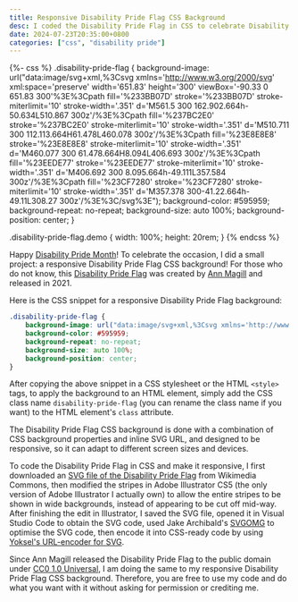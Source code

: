 ```yaml
---
title: Responsive Disability Pride Flag CSS Background
desc: I coded the Disability Pride Flag in CSS to celebrate Disability Pride Month.
date: 2024-07-23T20:35:00+0800
categories: ["css", "disability pride"]
---
```


{%- css %}
.disability-pride-flag {
    background-image: url("data:image/svg+xml,%3Csvg xmlns='http://www.w3.org/2000/svg' xml:space='preserve' width='651.83' height='300' viewBox='-90.33 0 651.83 300'%3E%3Cpath fill='%233BB07D' stroke='%233BB07D' stroke-miterlimit='10' stroke-width='.351' d='M561.5 300 162.902.664h-50.634L510.867 300z'/%3E%3Cpath fill='%237BC2E0' stroke='%237BC2E0' stroke-miterlimit='10' stroke-width='.351' d='M510.711 300 112.113.664H61.478L460.078 300z'/%3E%3Cpath fill='%23E8E8E8' stroke='%23E8E8E8' stroke-miterlimit='10' stroke-width='.351' d='M460.077 300 61.478.664H8.094L406.693 300z'/%3E%3Cpath fill='%23EEDE77' stroke='%23EEDE77' stroke-miterlimit='10' stroke-width='.351' d='M406.692 300 8.095.664h-49.111L357.584 300z'/%3E%3Cpath fill='%23CF7280' stroke='%23CF7280' stroke-miterlimit='10' stroke-width='.351' d='M357.378 300-41.22.664h-49.11L308.27 300z'/%3E%3C/svg%3E");
    background-color: #595959;
    background-repeat: no-repeat;
    background-size: auto 100%;
    background-position: center;
}

.disability-pride-flag.demo {
    width: 100%;
    height: 20rem;
}
{% endcss %}

<div class="disability-pride-flag demo" role="img" aria-label="Demo of the Disability Pride flag coded in CSS"></div>

Happy [Disability Pride Month](https://www.weareincludability.co.uk/resources/what-is-disability-pride-month)! To celebrate the occasion, I did a small project: a responsive Disability Pride Flag CSS background! For those who do not know, this [Disability Pride Flag](https://www.womansday.com/life/a43964487/disability-pride-flag/) was created by [Ann Magill](https://capri0mni.dreamwidth.org/837596.html) and released in 2021.

Here is the CSS snippet for a responsive Disability Pride Flag background:

```css
.disability-pride-flag {
    background-image: url("data:image/svg+xml,%3Csvg xmlns='http://www.w3.org/2000/svg' xml:space='preserve' width='651.83' height='300' viewBox='-90.33 0 651.83 300'%3E%3Cpath fill='%233BB07D' stroke='%233BB07D' stroke-miterlimit='10' stroke-width='.351' d='M561.5 300 162.902.664h-50.634L510.867 300z'/%3E%3Cpath fill='%237BC2E0' stroke='%237BC2E0' stroke-miterlimit='10' stroke-width='.351' d='M510.711 300 112.113.664H61.478L460.078 300z'/%3E%3Cpath fill='%23E8E8E8' stroke='%23E8E8E8' stroke-miterlimit='10' stroke-width='.351' d='M460.077 300 61.478.664H8.094L406.693 300z'/%3E%3Cpath fill='%23EEDE77' stroke='%23EEDE77' stroke-miterlimit='10' stroke-width='.351' d='M406.692 300 8.095.664h-49.111L357.584 300z'/%3E%3Cpath fill='%23CF7280' stroke='%23CF7280' stroke-miterlimit='10' stroke-width='.351' d='M357.378 300-41.22.664h-49.11L308.27 300z'/%3E%3C/svg%3E");
    background-color: #595959;
    background-repeat: no-repeat;
    background-size: auto 100%;
    background-position: center;
}
```

After copying the above snippet in a CSS stylesheet or the HTML `<style>` tags, to apply the background to an HTML element, simply add the CSS class name `disability-pride-flag` (you can rename the class name if you want) to the HTML element's `class` attribute.

The Disability Pride Flag CSS background is done with a combination of CSS background properties and inline SVG URL, and designed to be responsive, so it can adapt to different screen sizes and devices.

To code the Disability Pride Flag in CSS and make it responsive, I first downloaded an [SVG file of the Disability Pride Flag](https://commons.wikimedia.org/wiki/File:Visually_Safe_Disability_Pride_Flag.svg) from Wikimedia Commons, then modified the stripes in Adobe Illustrator CS5 (the only version of Adobe Illustrator I actually own) to allow the entire stripes to be shown in wide backgrounds, instead of appearing to be cut off mid-way. After finishing the edit in Illustrator, I saved the SVG file, opened it in Visual Studio Code to obtain the SVG code, used Jake Archibald's [SVGOMG](https://jakearchibald.github.io/svgomg/) to optimise the SVG code, then encode it into CSS-ready code by using [Yoksel's URL-encoder for SVG](https://yoksel.github.io/url-encoder/).

Since Ann Magill released the Disability Pride Flag to the public domain under [CC0 1.0 Universal](https://creativecommons.org/publicdomain/zero/1.0/), I am doing the same to my responsive Disability Pride Flag CSS background. Therefore, you are free to use my code and do what you want with it without asking for permission or crediting me.